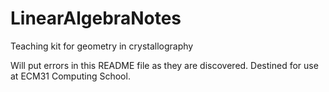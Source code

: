 # LinearAlgebraNotes
Teaching kit for geometry in crystallography

Will put errors in this README file as they are discovered.
Destined for use at ECM31 Computing School.

